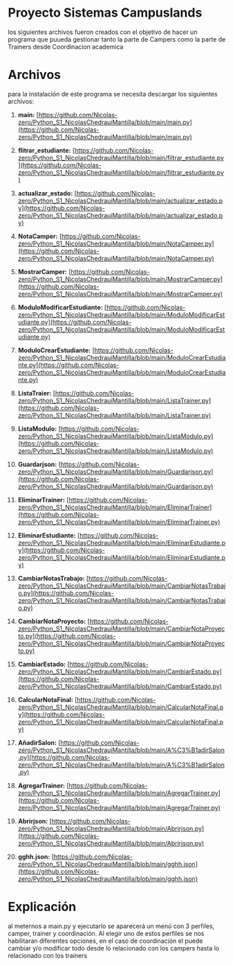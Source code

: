 # Proyecto Sistemas Campuslands

los siguientes archivos fueron creados con el objetivo de hacer un programa que puueda gestionar tanto la parte de Campers como la parte de Trainers desde Coordinacion academica


# Archivos
para la instalación de este programa se necesita descargar los siguientes archivos:

1.  **main:** [https://github.com/Nicolas-zero/Python_S1_NicolasChedrauiMantilla/blob/main/main.py](https://github.com/Nicolas-zero/Python_S1_NicolasChedrauiMantilla/blob/main/main.py)

2.  **flitrar_estudiante:** [https://github.com/Nicolas-zero/Python_S1_NicolasChedrauiMantilla/blob/main/filtrar_estudiante.py](https://github.com/Nicolas-zero/Python_S1_NicolasChedrauiMantilla/blob/main/filtrar_estudiante.py)

3.  **actualizar_estado:** [https://github.com/Nicolas-zero/Python_S1_NicolasChedrauiMantilla/blob/main/actualizar_estado.py](https://github.com/Nicolas-zero/Python_S1_NicolasChedrauiMantilla/blob/main/actualizar_estado.py)

4.  **NotaCamper:** [https://github.com/Nicolas-zero/Python_S1_NicolasChedrauiMantilla/blob/main/NotaCamper.py](https://github.com/Nicolas-zero/Python_S1_NicolasChedrauiMantilla/blob/main/NotaCamper.py)

5.  **MostrarCamper:** [https://github.com/Nicolas-zero/Python_S1_NicolasChedrauiMantilla/blob/main/MostrarCamper.py](https://github.com/Nicolas-zero/Python_S1_NicolasChedrauiMantilla/blob/main/MostrarCamper.py)

6.  **ModuloModificarEstudiante:** [https://github.com/Nicolas-zero/Python_S1_NicolasChedrauiMantilla/blob/main/ModuloModificarEstudiante.py](https://github.com/Nicolas-zero/Python_S1_NicolasChedrauiMantilla/blob/main/ModuloModificarEstudiante.py)

7.  **ModuloCrearEstudiante:** [https://github.com/Nicolas-zero/Python_S1_NicolasChedrauiMantilla/blob/main/ModuloCrearEstudiante.py](https://github.com/Nicolas-zero/Python_S1_NicolasChedrauiMantilla/blob/main/ModuloCrearEstudiante.py)

8.  **ListaTraier:** [https://github.com/Nicolas-zero/Python_S1_NicolasChedrauiMantilla/blob/main/ListaTrainer.py](https://github.com/Nicolas-zero/Python_S1_NicolasChedrauiMantilla/blob/main/ListaTrainer.py)

9.  **ListaModulo:** [https://github.com/Nicolas-zero/Python_S1_NicolasChedrauiMantilla/blob/main/ListaModulo.py](https://github.com/Nicolas-zero/Python_S1_NicolasChedrauiMantilla/blob/main/ListaModulo.py)

10.  **Guardarjson:** [https://github.com/Nicolas-zero/Python_S1_NicolasChedrauiMantilla/blob/main/Guardarjson.py](https://github.com/Nicolas-zero/Python_S1_NicolasChedrauiMantilla/blob/main/Guardarjson.py)

11.  **EliminarTrainer:** [https://github.com/Nicolas-zero/Python_S1_NicolasChedrauiMantilla/blob/main/EliminarTrainer](https://github.com/Nicolas-zero/Python_S1_NicolasChedrauiMantilla/blob/main/EliminarTrainer.py)

12.  **EliminarEstudiante:** [https://github.com/Nicolas-zero/Python_S1_NicolasChedrauiMantilla/blob/main/EliminarEstudiante.py](https://github.com/Nicolas-zero/Python_S1_NicolasChedrauiMantilla/blob/main/EliminarEstudiante.py)

13.  **CambiarNotasTrabajo:** [https://github.com/Nicolas-zero/Python_S1_NicolasChedrauiMantilla/blob/main/CambiarNotasTrabajo.py](https://github.com/Nicolas-zero/Python_S1_NicolasChedrauiMantilla/blob/main/CambiarNotasTrabajo.py)

14.  **CambiarNotaProyecto:** [https://github.com/Nicolas-zero/Python_S1_NicolasChedrauiMantilla/blob/main/CambiarNotaProyecto.py](https://github.com/Nicolas-zero/Python_S1_NicolasChedrauiMantilla/blob/main/CambiarNotaProyecto.py)

15.  **CambiarEstado:** [https://github.com/Nicolas-zero/Python_S1_NicolasChedrauiMantilla/blob/main/CambiarEstado.py](https://github.com/Nicolas-zero/Python_S1_NicolasChedrauiMantilla/blob/main/CambiarEstado.py)

16.  **CalcularNotaFinal:** [https://github.com/Nicolas-zero/Python_S1_NicolasChedrauiMantilla/blob/main/CalcularNotaFinal.py](https://github.com/Nicolas-zero/Python_S1_NicolasChedrauiMantilla/blob/main/CalcularNotaFinal.py)

17.  **AñadirSalon:** [https://github.com/Nicolas-zero/Python_S1_NicolasChedrauiMantilla/blob/main/A%C3%B1adirSalon.py](https://github.com/Nicolas-zero/Python_S1_NicolasChedrauiMantilla/blob/main/A%C3%B1adirSalon.py)

18.  **AgregarTrainer:** [https://github.com/Nicolas-zero/Python_S1_NicolasChedrauiMantilla/blob/main/AgregarTrainer.py](https://github.com/Nicolas-zero/Python_S1_NicolasChedrauiMantilla/blob/main/AgregarTrainer.py)

19.  **Abrirjson:** [https://github.com/Nicolas-zero/Python_S1_NicolasChedrauiMantilla/blob/main/Abrirjson.py](https://github.com/Nicolas-zero/Python_S1_NicolasChedrauiMantilla/blob/main/Abrirjson.py)

20.  **gghh.json:** [https://github.com/Nicolas-zero/Python_S1_NicolasChedrauiMantilla/blob/main/gghh.json](https://github.com/Nicolas-zero/Python_S1_NicolasChedrauiMantilla/blob/main/gghh.json)

# Explicación
al meternos a main.py y ejecutarlo se aparecerá un menú con 3 perfiles, camper, trainer y coordinación. Al elegir uno de estos perfiles se nos habilitaran diferentes opciones, en el caso de coordinación el puede cambiar y/o modificar todo 
desde lo relacionado con los campers hasta lo relacionado con los trainers
